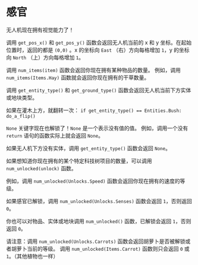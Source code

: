 # 感官
无人机现在拥有视觉能力了！

调用 `get_pos_x()` 和 `get_pos_y()` 函数会返回无人机当前的 x 和 y 坐标。在起始位置时，返回的都是 `(0,0)` 。x 的坐标向 `East` （右）方向每格增加 `1`，y 的坐标向 `North` （上）方向每格增加 `1`。

调用 `num_items(item)` 函数会返回你现在拥有某种物品的数量。
例如，调用 `num_items(Items.Hay)` 函数就会返回你现在拥有的干草数量。

调用 `get_entity_type()` 和 `get_ground_type()` 函数会返回无人机当前下方实体或地块类型。

如果在灌木上方，就翻转一次：
`if get_entity_type() == Entities.Bush:
	do_a_flip()`

`None` 关键字现在也解锁了！`None` 是一个表示没有值的值。
例如，调用一个没有 `return` 语句的函数实际上就会返回 `None`。

如果无人机下方没有实体，调用 `get_entity_type()` 函数会返回 `None`。


如果想知道你现在拥有的某个特定科技树项目的数量，可以调用 `num_unlocked(unlock)` 函数。

例如，调用 `num_unlocked(Unlocks.Speed)` 函数会返回你现在拥有的速度的等级。

如果感官已解锁，调用 `num_unlocked(Unlocks.Senses)` 函数会返回 `1`，否则返回 `0`。

你也可以对物品、实体或地块调用 `num_unlocked()` 函数，已解锁会返回 `1`，否则返回 `0`。

请注意：调用 `num_unlocked(Unlocks.Carrots)` 函数会返回胡萝卜是否被解锁或者胡萝卜当前的等级。
调用 `num_unlocked(Items.Carrot)` 函数则只会返回 `0` 或 `1`。（其他植物也一样）